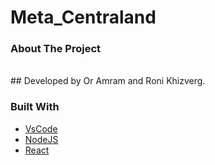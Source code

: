 # Meta_Centraland

### About The Project

<br />
## Developed by Or Amram and Roni Khizverg.

### Built With

* [VsCode](https://code.visualstudio.com/)
* [NodeJS](https://nodejs.org/en/)
* [React](https://reactjs.org/docs/hooks-intro.html)


